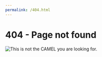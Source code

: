 ```yaml
---
permalink: /404.html
---
```


# 404 - Page not found


![This is not the CAMEL you are looking for.](https://fau-lap.github.io/NOMAD-CAMELS/_static/404_camel.svg)
